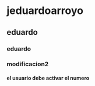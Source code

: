 # jeduardoarroyo
## eduardo 
### eduardo
### modificacion2 
#### el usuario  debe activar el numero

